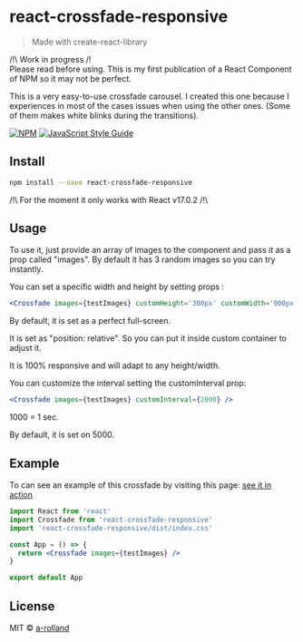 # react-crossfade-responsive

> Made with create-react-library

/!\ Work in progress /!\
Please read before using. This is my first publication of a React Component of NPM so it may not be perfect.

This is a very easy-to-use crossfade carousel. I created this one because I experiences in most of the cases issues when using the other ones. (Some of them makes white blinks during the transitions).

[![NPM](https://img.shields.io/npm/v/react-crossfade-responsive.svg)](https://www.npmjs.com/package/react-crossfade-responsive) [![JavaScript Style Guide](https://img.shields.io/badge/code_style-standard-brightgreen.svg)](https://standardjs.com)

## Install

```bash
npm install --save react-crossfade-responsive
```

/!\ For the moment it only works with React v17.0.2 /!\

## Usage

To use it, just provide an array of images to the component and pass it as a prop called "images". By default it has 3 random images so you can try instantly.

You can set a specific width and height by setting props :

```jsx
<Crossfade images={testImages} customHeight='300px' customWidth='900px' />
```

By default, it is set as a perfect full-screen.

It is set as "position: relative". So you can put it inside custom container to adjust it.

It is 100% responsive and will adapt to any height/width.

You can customize the interval setting the customInterval prop:

```jsx
<Crossfade images={testImages} customInterval={2000} />
```

1000 = 1 sec.

By default, it is set on 5000.

## Example

To can see an example of this crossfade by visiting this page: [see it in action](https://a-rolland.github.io/react-crossfade-responsive/)

```jsx
import React from 'react'
import Crossfade from 'react-crossfade-responsive'
import 'react-crossfade-responsive/dist/index.css'

const App = () => {
  return <Crossfade images={testImages} />
}

export default App
```

## License

MIT © [a-rolland](https://github.com/a-rolland)
